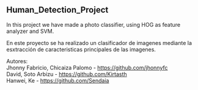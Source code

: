 ## Human_Detection_Project

In this project we have made a photo classifier, using HOG as feature analyzer and SVM.

En este proyecto se ha realizado un clasificador de imagenes mediante la esxtracción de caracteristicas principales de las imagenes.


Autores:                                                                                                                                 
Jhonny Fabricio, Chicaiza Palomo - https://github.com/jhonnyfc                                                                         
David, Soto Arbizu - https://github.com/Kirtasth                                                                                       
Hanwei, Ke - https://github.com/Sendaia
